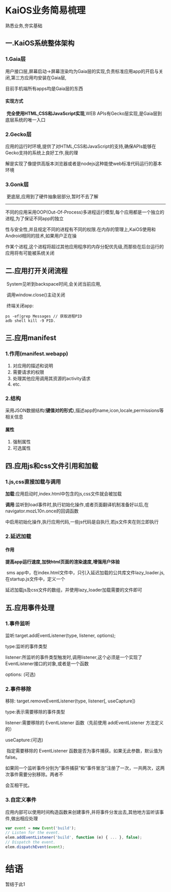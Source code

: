 # KaiOS业务简易梳理

熟悉业务,夯实基础

## 一.KaiOS系统整体架构

### 1.Gaia层

​    用户接口层,屏幕启动->屏幕渲染均为Gaia层的实现,负责标准应用app的开启与关闭,第三方应用均安装在Gaia层,

目前手机端所有apps均是Gaia层的东西

#### 实现方式

​    **完全使用HTML,CSS和JavaScript实现**,WEB APIs有Gecko层实现,是Gaia层到底层系统的唯一入口

### 2.Gecko层

​    应用的运行时环境,提供了对HTML,CSS和JavaScript的支持,确保APIs能够在Gecko支持的系统上良好工作,我的理

解是实现了像提供高版本浏览器或者是nodejs这种能使web标准代码运行的基本环境

### 3.Gonk层

​    更底层,应用到了硬件抽象层部分,暂时不去了解

---

​    不同的应用采用OOP(Out-Of-Process)多进程运行模型,每个应用都是一个独立的进程,为了保证不同app的独立

性与安全性,并且规定不同的进程有不同的权限.在内存的管理上,KaiOS使用和Android相同的技术,如果用户正在操

作某个进程,这个进程将超过其他应用程序的内存分配优先级,而那些在后台运行的应用将有可能被系统关闭

## 二.应用打开关闭流程

​    System见听到backspace时间,会关闭当前应用,

​    调用window.close()主动关闭

​    终端关闭app:

``` shell
ps -ef|grep Messages // 获取进程PID
adb shell kill -9 PID.
```

## 三.应用manifest

### 1.作用(manifest.webapp)

1. 对应用的描述和说明
2. 需要请求的权限
3. 处理其他应用调用其资源的activity请求
4. etc.

### 2.结构

​    采用JSON数据结构(**键值对的形式**),描述app的name,icon,locale,permissions等相关信息

#### 属性

1. 强制属性
2. 可选属性

## 四.应用js和css文件引用和加载

### 1.js,css直接加载与调用

​    **加载**:应用启动时,index.html中包含的js,css文件就会被加载

​    **调用**:监听到load事件时,执行初始化操作,或者页面翻译机制准备好以后,在navigator.mozL10n.once的回调函数

中启用初始化操作,执行应用代码,一些js代码是自执行,若js文件夹在则立即执行

### 2.延迟加载

#### 作用

​    **提高app运行速度,加快html页面的渲染速度,增强用户体验**

​    sms app中，在index.html文件中，只引入延迟加载的公共库文件lazy_loader.js,在startup.js文件中，定义一个

延迟加载js及css文件的数组，并使用lazy_loader加载需要的文件即可

## 五.应用事件处理

### 1.事件监听

监听:target.addEventListener(type, listener, options);

type:监听的事件类型

listener:所监听的事件类型触发时,调用listener,这个必须是一个实现了EventListener接口的对象,或者是一个函数

options: (可选)

### 2.事件移除

移除:	target.removeEventListener(type, listener[, useCapture])

type:表示需要移除的事件类型

listener:需要移除的 EventListener 函数（先前使用 addEventListener 方法定义的）

useCapture:(可选)

​    指定需要移除的 EventListener 函数是否为事件捕获。如果无此参数，默认值为 false。

​    如果同一个监听事件分别为“事件捕获”和“事件冒泡”注册了一次，一共两次，这两次事件需要分别移除。两者不

会互相干扰。

### 3.自定义事件

应用内部可以使用时间构造函数来创建事件,并将事件分发出去,其他地方监听该事件,做出相应处理

```js
var event = new Event('build');
// Listen for the event.
elem.addEventListener('build', function (e) { ... }, false);
// Dispatch the event.
elem.dispatchEvent(event);
```



# 结语

暂结于此1
